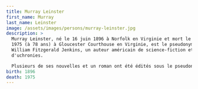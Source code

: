 ```yaml
---
title: Murray Leinster
first_name: Murray
last_name: Leinster
image: /assets/images/persons/murray-leinster.jpg
description: >
  Murray Leinster, né le 16 juin 1896 à Norfolk en Virginie et mort le 8 juin
  1975 (à 78 ans) à Gloucester Courthouse en Virginie, est le pseudonyme de
  William Fitzgerald Jenkins, un auteur américain de science-fiction et
  d'uchronies.

  Plusieurs de ses nouvelles et un roman ont été édités sous le pseudonyme de Will F. Jenkins. Il utilisait aussi parfois les signatures William Fitzgerald et Robert W. Bolton.
birth: 1896
death: 1975
---
```

